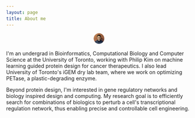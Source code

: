 ```yaml
---
layout: page
title: About me 
---
```


<center>
    <img src="/assets/images/profile.png" width="30" height="30" />
</center>

I'm an undergrad in Bioinformatics, Computational Biology and Computer Science at the University of Toronto, working with Philip Kim on machine learning guided protein design for cancer therapeutics. I also lead University of Toronto's iGEM dry lab team, where we work on optimizing PETase, a plastic-degrading enzyme.

Beyond protein design, I'm interested in gene regulatory networks and biology inspired design and computing. My research goal is to efficiently search for combinations of biologics to perturb a cell's transcriptional regulation network, thus enabling precise and controllable cell engineering.


